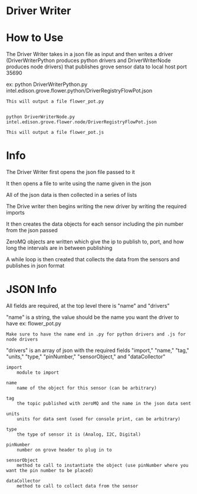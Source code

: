 # Driver Writer

# How to Use

The Driver Writer takes in a json file as input and then writes a driver (DriverWriterPython produces python drivers and DriverWriterNode produces node drivers) that publishes grove sensor data to local host port 35690

ex:
	python DriverWriterPython.py intel.edison.grove.flower.python/DriverRegistryFlowPot.json

	This will output a file flower_pot.py

	
	python DriverWriterNode.py intel.edison.grove.flower.node/DriverRegistryFlowPot.json

	This will output a file flower_pot.js

# Info

The Driver Writer first opens the json file passed to it

It then opens a file to write using the name given in the json

All of the json data is then collected in a series of lists

The Drive writer then begins writing the new driver by writing the required imports

It then creates the data objects for each sensor including the pin number from the json passed

ZeroMQ objects are written which give the ip to publish to, port, and how long the intervals are in between publishing

A while loop is then created that collects the data from the sensors and publishes in json format

# JSON Info

All fields are required, at the top level there is "name" and "drivers"

"name" is a string, the value should be the name you want the driver to have ex: flower_pot.py
	
	Make sure to have the name end in .py for python drivers and .js for node drivers

"drivers" is an array of json with the required fields "import," "name," "tag," "units," "type," "pinNumber," "sensorObject," and "dataCollector"

	import
		module to import

	name
		name of the object for this sensor (can be arbitrary)
	
	tag
		the topic published with zeroMQ and the name in the json data sent
	
	units
		units for data sent (used for console print, can be arbitrary)

	type
		the type of sensor it is (Analog, I2C, Digital)

	pinNumber
		number on grove header to plug in to

	sensorObject
		method to call to instantiate the object (use pinNumber where you want the pin number to be placed)
	
	dataCollector
		method to call to collect data from the sensor

	